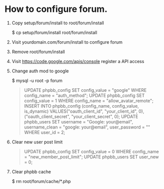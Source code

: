 How to configure forum.
=======================

1. Copy setup/forum/install to root/forum/install
	
	$ cp setup/forum/install root/forum/install

2. Visit yourdomain.com/forum/install to configure forum

3. Remove root/forum/install

4. Visit https://code.google.com/apis/console register a API access

5. Change auth mod to google

	$ mysql -u root -p forum
	> UPDATE phpbb_config SET config_value = "google" WHERE config_name = "auth_method";
	> UPDATE phpbb_config SET config_value = 1 WHERE config_name = "allow_avatar_remote";
	> INSERT INTO phpbb_config (config_name, config_value, is_dynamic) VALUES("oauth_client_id", "your_client_id", 0),("oauth_client_secret", "your_client_secret", 0);
	> UPDATE phpbb_users SET username = "Google: your@email", username_clean = "google: your@email", user_password = "" WHERE user_id = 2;

6. Clear new user post limit
	
	> UPDATE phpbb_config SET config_value = 0 WHERE config_name = "new_member_post_limit";
	> UPDATE phpbb_users SET user_new = 0;

7. Clear phpbb cache

	$ rm root/forum/cache/*.php
